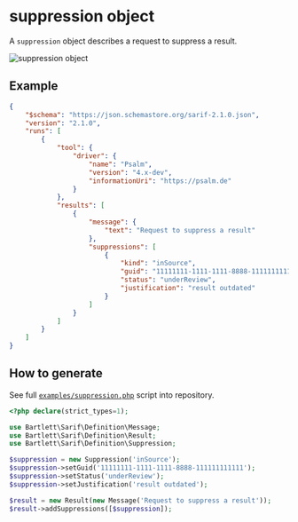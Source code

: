 <!-- markdownlint-disable MD013 -->
# suppression object

A `suppression` object describes a request to suppress a result.

![suppression object](../assets/images/reference-suppression.graphviz.svg)

## Example

```json
{
    "$schema": "https://json.schemastore.org/sarif-2.1.0.json",
    "version": "2.1.0",
    "runs": [
        {
            "tool": {
                "driver": {
                    "name": "Psalm",
                    "version": "4.x-dev",
                    "informationUri": "https://psalm.de"
                }
            },
            "results": [
                {
                    "message": {
                        "text": "Request to suppress a result"
                    },
                    "suppressions": [
                        {
                            "kind": "inSource",
                            "guid": "11111111-1111-1111-8888-111111111111",
                            "status": "underReview",
                            "justification": "result outdated"
                        }
                    ]
                }
            ]
        }
    ]
}
```

## How to generate

See full [`examples/suppression.php`][example-script] script into repository.

[example-script]: https://github.com/llaville/sarif-php-sdk/blob/master/examples/suppression.php

```php
<?php declare(strict_types=1);

use Bartlett\Sarif\Definition\Message;
use Bartlett\Sarif\Definition\Result;
use Bartlett\Sarif\Definition\Suppression;

$suppression = new Suppression('inSource');
$suppression->setGuid('11111111-1111-1111-8888-111111111111');
$suppression->setStatus('underReview');
$suppression->setJustification('result outdated');

$result = new Result(new Message('Request to suppress a result'));
$result->addSuppressions([$suppression]);

```
